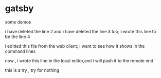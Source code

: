 # gatsby
some demos

i have deleted the line 2
and i have deleted the line 3 too;
i wrote this line to be the line 4


i editted this file from the web client;
i want to see how it shows in the command lines

now , i wrote this line in the local editor,and i will push it to the remote end

this is a try , try for nothing